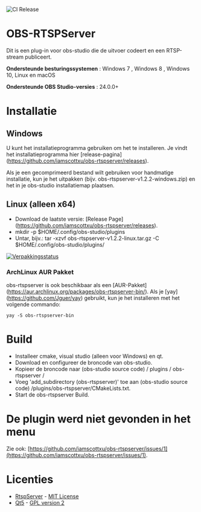 ![CI Release](https://github.com/iamscottxu/obs-rtspserver/workflows/CI%20Release/badge.svg)

# OBS-RTSPServer

Dit is een plug-in voor obs-studio die de uitvoer codeert en een RTSP-stream publiceert.

**Ondersteunde besturingssystemen** : Windows 7 , Windows 8 , Windows 10, Linux en macOS

**Ondersteunde OBS Studio-versies** : 24.0.0+

# Installatie
## Windows
U kunt het installatieprogramma gebruiken om het te installeren. Je vindt het installatieprogramma hier [release-pagina] (https://github.com/iamscottxu/obs-rtspserver/releases).

Als je een gecomprimeerd bestand wilt gebruiken voor handmatige installatie, kun je het uitpakken (bijv. obs-rtspserver-v1.2.2-windows.zip) en het in je obs-studio installatiemap plaatsen.

## Linux (alleen x64)
* Download de laatste versie: [Release Page] (https://github.com/iamscottxu/obs-rtspserver/releases).
* mkdir -p $HOME/.config/obs-studio/plugins
* Untar, bijv.: tar -xzvf obs-rtspserver-v1.2.2-linux.tar.gz -C $HOME/.config/obs-studio/plugins/

[![Verpakkingsstatus](https://repology.org/badge/vertical-allrepos/obs-rtspserver.svg)](https://repology.org/project/obs-rtspserver/versions)

### ArchLinux AUR Pakket
obs-rtspserver is ook beschikbaar als een [AUR-Pakket] (https://aur.archlinux.org/packages/obs-rtspserver-bin/).
Als je [yay] (https://github.com/Jguer/yay) gebruikt, kun je het installeren met het volgende commando:

```shell
yay -S obs-rtspserver-bin
```

# Build
* Installeer cmake, visual studio (alleen voor Windows) en qt.
* Download en configureer de broncode van obs-studio.
* Kopieer de broncode naar (obs-studio source code) / plugins / obs-rtspserver /
* Voeg 'add_subdirectory (obs-rtspserver)' toe aan (obs-studio source code) /plugins/obs-rtspserver/CMakeLists.txt.
* Start de obs-rtspserver Build.

# De plugin werd niet gevonden in het menu
Zie ook: [https://github.com/iamscottxu/obs-rtspserver/issues/1](https://github.com/iamscottxu/obs-rtspserver/issues/1).

# Licenties
* [RtspServer](https://github.com/PHZ76/RtspServer/) - [MIT License](https://github.com/PHZ76/RtspServer/blob/master/LICENSE)
* [Qt5](https://www.qt.io/) - [GPL version 2](https://doc.qt.io/qt-5/licensing.html)
